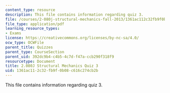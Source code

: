 ```yaml
---
content_type: resource
description: This file contains information regarding quiz 3.
file: /courses/2-080j-structural-mechanics-fall-2013/1361ac112c32fb9f0b08c616c274cb2b_MIT2_080JF13_Quiz_3.pdf
file_type: application/pdf
learning_resource_types:
- Exams
license: https://creativecommons.org/licenses/by-nc-sa/4.0/
ocw_type: OCWFile
parent_title: Quizzes
parent_type: CourseSection
parent_uid: 392dc9b4-c4b5-4c7d-f47a-ccb290f318f9
resourcetype: Document
title: 2.080J Structural Mechanics Quiz 3
uid: 1361ac11-2c32-fb9f-0b08-c616c274cb2b
---
```

This file contains information regarding quiz 3.